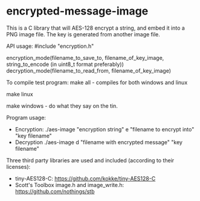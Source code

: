 # encrypted-message-image
This is a C library that will AES-128 encrypt a string, and embed it into a PNG image file. The key is generated from another image file.

API usage:
#include "encryption.h"

encryption_mode(filename_to_save_to, filename_of_key_image, string_to_encode (in uint8_t format preferably))
decryption_mode(filename_to_read_from, filename_of_key_image)

To compile test program:
make all - compiles for both windows and linux

make linux

make windows - do what they say on the tin.

Program usage:
* Encryption: ./aes-image "encryption string" e "filename to encrypt into" "key filename"
* Decryption ./aes-image d "filename with encrypted message" "key filename"

Three third party libraries are used and included (according to their licenses):

* tiny-AES128-C: https://github.com/kokke/tiny-AES128-C
* Scott's Toolbox image.h and image_write.h: https://github.com/nothings/stb
